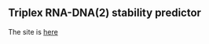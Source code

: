 
## Triplex RNA-DNA(2) stability predictor

The site is [here](https://gportella.github.io/triplex_rna_predictor/)
